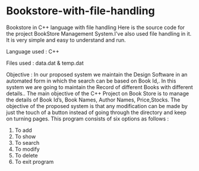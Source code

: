 # Bookstore-with-file-handling
Bookstore in C++ language with file handling
Here is the source code for the project BookStore Management System.I've also used file handling in it.
It is very simple and easy to understand and run.


Language used : C++


Files used : data.dat & temp.dat


Objective :
In our proposed system we maintain the Design Software in an automated form in which the search can
be based on Book Id,. In this system we are going to maintain the Record of different Books
with different details..
The main objective of the C++ Project on Book Store is to manage the details of Book Id’s,
Book Names, Author Names, Price,Stocks.
The objective of the proposed system is that any modification can be made by just the touch of a button
instead of going through the directory and keep on turning pages.
This program consists of six options as follows :
1. To add
2. To show
3. To search
4. To modify
5. To delete
6. To exit program



